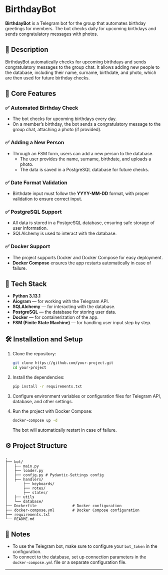 # BirthdayBot

**BirthdayBot** is a Telegram bot for the group that automates birthday greetings for members. The bot checks daily for upcoming birthdays and sends congratulatory messages with photos.

## 📄 Description

BirthdayBot automatically checks for upcoming birthdays and sends congratulatory messages to the group chat. It allows adding new people to the database, including their name, surname, birthdate, and photo, which are then used for future birthday checks.

## 🚀 Core Features

### ✅ Automated Birthday Check
- The bot checks for upcoming birthdays every day.
- On a member’s birthday, the bot sends a congratulatory message to the group chat, attaching a photo (if provided).

### ✅ Adding a New Person
- Through an FSM form, users can add a new person to the database.
  - The user provides the name, surname, birthdate, and uploads a photo.
  - The data is saved in a PostgreSQL database for future checks.

### ✅ Date Format Validation
- Birthdate input must follow the **YYYY-MM-DD** format, with proper validation to ensure correct input.

### ✅ PostgreSQL Support
- All data is stored in a PostgreSQL database, ensuring safe storage of user information.
- SQLAlchemy is used to interact with the database.

### ✅ Docker Support
- The project supports Docker and Docker Compose for easy deployment.
- **Docker Compose** ensures the app restarts automatically in case of failure.

## 🔧 Tech Stack
- **Python 3.13.1**
- **Aiogram** — for working with the Telegram API.
- **SQLAlchemy** — for interacting with the database.
- **PostgreSQL** — the database for storing user data.
- **Docker** — for containerization of the app.
- **FSM (Finite State Machine)** — for handling user input step by step.

## 🛠 Installation and Setup

1. Clone the repository:

   ```bash
   git clone https://github.com/your-project.git
   cd your-project
   ```

2. Install the dependencies:

   ```bash
   pip install -r requirements.txt
   ```

3. Configure environment variables or configuration files for Telegram API, database, and other settings.

4. Run the project with Docker Compose:

   ```bash
   docker-compose up -d
   ```

   The bot will automatically restart in case of failure.

## ⚙️ Project Structure

```
.
├── bot/
│   ├── main.py 
│   ├── loader.py
│   ├── config.py # Pydantic-Settings config
│   ├── handlers/ 
│       ├── keyboards/
│       ├── rotes/
│       ├── states/               
│   ├── utils                     
│   └── database/ 
├── Dockerfile                # Docker configuration
├── docker-compose.yml        # Docker Compose configuration
├── requirements.txt          
└── README.md                 
```

## 📝 Notes
- To use the Telegram bot, make sure to configure your `bot_token` in the configuration.
- To connect to the database, set up connection parameters in the `docker-compose.yml` file or a separate configuration file.

---
